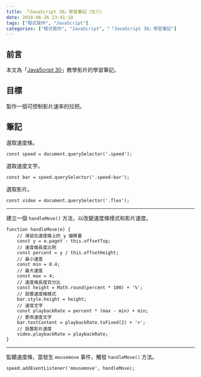 ```yaml
---
title: 「JavaScript 30」學習筆記（廿八）
date: 2018-06-26 23:41:18
tags: ["程式寫作", "JavaScript"]
categories: ["程式寫作", "JavaScript", "「JavaScript 30」學習筆記"]
---
```


## 前言
本文為「[JavaScript 30](https://javascript30.com/)」教學影片的學習筆記。

## 目標
製作一個可控制影片速率的拉把。

## 筆記
選取速度條。
```JS
const speed = document.querySelector('.speed');
```
選取速度文字。
```JS
const bar = speed.querySelector('.speed-bar');
```
選取影片。
```JS
const video = document.querySelector('.flex');
```
---
建立一個 `handleMove()` 方法，以改變速度條樣式和影片速度。
```JS
function handleMove(e) {
    // 滑鼠在速度條上的 y 偏移量
    const y = e.pageY - this.offsetTop;
    // 速度條長度比例
    const percent = y / this.offsetHeight;
    // 最小速度
    const min = 0.4;
    // 最大速度
    const max = 4;
    // 速度條長度百分比
    const height = Math.round(percent * 100) + '%';
    // 設置速度條樣式
    bar.style.height = height;
    // 速度文字
    const playbackRate = percent * (max - min) + min;
    // 更改速度文字
    bar.textContent = playbackRate.toFixed(2) + '×';
    // 設置影片速度
    video.playbackRate = playbackRate;
}
```
---
監聽速度條，當發生 `mousemove` 事件，觸發 `handleMove()` 方法。
```JS
speed.addEventListener('mousemove', handleMove);
```